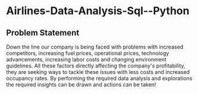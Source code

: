 # Airlines-Data-Analysis-Sql--Python

## Problem Statement
Down the line our company is being faced with problems with increased competitors, increasing fuel prices, operational prices, technology advancements, increasing labor costs and changing environment guidelines. All these factors directly affecting the company's profitability, they are seeking ways to tackle these issues with less costs and increased occupancy rates. By performing the required data analysis and explorations the required insights can be drawn and actions can be taken!
